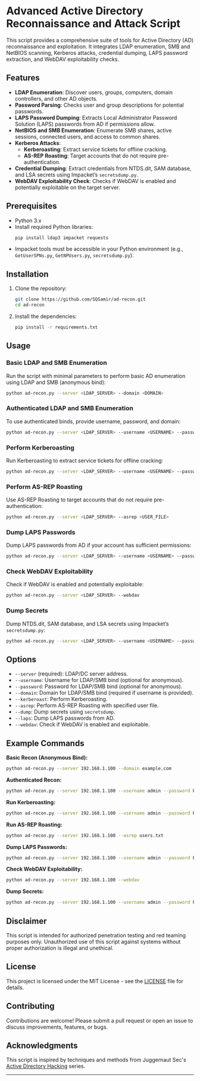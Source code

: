 
# Advanced Active Directory Reconnaissance and Attack Script

This script provides a comprehensive suite of tools for Active Directory (AD) reconnaissance and exploitation. It integrates LDAP enumeration, SMB and NetBIOS scanning, Kerberos attacks, credential dumping, LAPS password extraction, and WebDAV exploitability checks.

## Features

- **LDAP Enumeration**: Discover users, groups, computers, domain controllers, and other AD objects.
- **Password Parsing**: Checks user and group descriptions for potential passwords.
- **LAPS Password Dumping**: Extracts Local Administrator Password Solution (LAPS) passwords from AD if permissions allow.
- **NetBIOS and SMB Enumeration**: Enumerate SMB shares, active sessions, connected users, and access to common shares.
- **Kerberos Attacks**:
  - **Kerberoasting**: Extract service tickets for offline cracking.
  - **AS-REP Roasting**: Target accounts that do not require pre-authentication.
- **Credential Dumping**: Extract credentials from NTDS.dit, SAM database, and LSA secrets using Impacket’s `secretsdump.py`.
- **WebDAV Exploitability Check**: Checks if WebDAV is enabled and potentially exploitable on the target server.

## Prerequisites

- Python 3.x
- Install required Python libraries:
  ```bash
  pip install ldap3 impacket requests
  ```
- Impacket tools must be accessible in your Python environment (e.g., `GetUserSPNs.py`, `GetNPUsers.py`, `secretsdump.py`).

## Installation

1. Clone the repository:
   ```bash
   git clone https://github.com/SQSamir/ad-recon.git
   cd ad-recon
   ```
2. Install the dependencies:
   ```bash
   pip install -r requirements.txt
   ```

## Usage

### Basic LDAP and SMB Enumeration

Run the script with minimal parameters to perform basic AD enumeration using LDAP and SMB (anonymous bind):

```bash
python ad-recon.py --server <LDAP_SERVER> --domain <DOMAIN>
```

### Authenticated LDAP and SMB Enumeration

To use authenticated binds, provide username, password, and domain:

```bash
python ad-recon.py --server <LDAP_SERVER> --username <USERNAME> --password <PASSWORD> --domain <DOMAIN>
```

### Perform Kerberoasting

Run Kerberoasting to extract service tickets for offline cracking:

```bash
python ad-recon.py --server <LDAP_SERVER> --username <USERNAME> --password <PASSWORD> --domain <DOMAIN> --kerberoast
```

### Perform AS-REP Roasting

Use AS-REP Roasting to target accounts that do not require pre-authentication:

```bash
python ad-recon.py --server <LDAP_SERVER> --asrep <USER_FILE>
```

### Dump LAPS Passwords

Dump LAPS passwords from AD if your account has sufficient permissions:

```bash
python ad-recon.py --server <LDAP_SERVER> --username <USERNAME> --password <PASSWORD> --domain <DOMAIN> --laps
```

### Check WebDAV Exploitability

Check if WebDAV is enabled and potentially exploitable:

```bash
python ad-recon.py --server <LDAP_SERVER> --webdav
```

### Dump Secrets

Dump NTDS.dit, SAM database, and LSA secrets using Impacket’s `secretsdump.py`:

```bash
python ad-recon.py --server <LDAP_SERVER> --username <USERNAME> --password <PASSWORD> --domain <DOMAIN> --dump
```

## Options

- `--server` (required): LDAP/DC server address.
- `--username`: Username for LDAP/SMB bind (optional for anonymous).
- `--password`: Password for LDAP/SMB bind (optional for anonymous).
- `--domain`: Domain for LDAP/SMB bind (required if username is provided).
- `--kerberoast`: Perform Kerberoasting.
- `--asrep`: Perform AS-REP Roasting with specified user file.
- `--dump`: Dump secrets using `secretsdump`.
- `--laps`: Dump LAPS passwords from AD.
- `--webdav`: Check if WebDAV is enabled and exploitable.

## Example Commands

**Basic Recon (Anonymous Bind):**

```bash
python ad-recon.py --server 192.168.1.100 --domain example.com
```

**Authenticated Recon:**

```bash
python ad-recon.py --server 192.168.1.100 --username admin --password Passw0rd! --domain example.local
```

**Run Kerberoasting:**

```bash
python ad-recon.py --server 192.168.1.100 --username admin --password Passw0rd! --domain example.local --kerberoast
```

**Run AS-REP Roasting:**

```bash
python ad-recon.py --server 192.168.1.100 --asrep users.txt
```

**Dump LAPS Passwords:**

```bash
python ad-recon.py --server 192.168.1.100 --username admin --password Passw0rd! --domain example.local --laps
```

**Check WebDAV Exploitability:**

```bash
python ad-recon.py --server 192.168.1.100 --webdav
```

**Dump Secrets:**

```bash
python ad-recon.py --server 192.168.1.100 --username admin --password Passw0rd! --domain example.local --dump
```

## Disclaimer

This script is intended for authorized penetration testing and red teaming purposes only. Unauthorized use of this script against systems without proper authorization is illegal and unethical.

## License

This project is licensed under the MIT License - see the [LICENSE](LICENSE) file for details.

## Contributing

Contributions are welcome! Please submit a pull request or open an issue to discuss improvements, features, or bugs.

## Acknowledgments

This script is inspired by techniques and methods from Juggernaut Sec's [Active Directory Hacking](https://juggernaut-sec.com/category/active-directory-hacking/) series.

---
